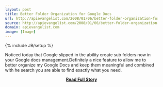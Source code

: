 ```yaml
---
layout: post
title: Better Folder Organization for Google Docs
url: http://apievangelist.com/2008/01/06/better-folder-organization-for-google-docs/
source: http://apievangelist.com/2008/01/06/better-folder-organization-for-google-docs/
domain: apievangelist.com
image: [Image]
---
```

{% include JB/setup %}<p>Noticed today that Google slipped in the ability create sub folders now in your Google docs management.Definitely a nice feature to allow me to better organize my Google Docs and keep them meaningful and combined with he search you are able to find exactly what  you need.</p>
<center><p><a href="http://apievangelist.com/2008/01/06/better-folder-organization-for-google-docs/" style='padding:25px; font-sze:18px; font-weight: bold;'>Read Full Story</a></p></center>
